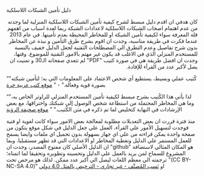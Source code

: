 دليل تأمين الشبكات اللاسلكية

<p dir="rtl">
كان هدفي ان اقدم دليل مبسط لشرح كيفية تأمين الشبكات اللاسلكية المنزلية لما وجدته من عدم اهتمام اصحاب الشبكات اللاسلكية لاعدادات الشبكة ربما لعدة اسباب من اهمهم قلة المعرفة سواء لكيفية تأمين الشبكة او للمخاطر المحيطة بعدم تأمينها.
في عام 2013 عندما فكرت في طريقة مناسبة، وجدت ان اقوم بشرح طرق التأمين و نبذة عن المخاطر بدون شرح تفاصيل وعدم التطرق الي المصطلحات التقنية لجعل الدليل خفيف بالنسبة للمستخدم المنزلي الذي في الاغلب قد يكون غير مهتم بالامور التقنية للموضوع. وقتها، وجدت ان افضل طريقة هي في صورة كتيب "PDF" لم تتعدي صفحاته الـ30 و تمنيت ان يصل لأكبر عدد من القرأء للإفادة.<br>

<q>"كُتيب عملي وبسيط، يستطيع أي شخص الاعتماد على المعلومات التي به؛ لتأمين شبكته بصورة قوية وفعالة." - </q>
<a href="http://librebooks.org/secure-wireless-networks-for-home-users/">موقع كتب عربية حرة</a><br>

<q>"لذا يأتي هذا الكُتيب بشرح مبسط لكيفية تأمين المستخدم المنزلي للراوتر الخاص به، وما هي المخاطر المحتملة من استطاعة شخص الوصول إلى شبكتك واختراقها، مع بعض الإرشادات في النهاية كتخليص لما تم ذكره في متن الكُتيب." </q>
<a href="https://goo.gl/Zd93L3">موقع صحيفة الرؤية</a><br>

منذ فترة قررت ان بعض التعديلات مطلوبة لمعالجة بعض الامور سواء كانت لغوية او فنية فوجدت لتسهيل الأمور علي القرأء، العمل علي جعل الدليل في شكل موقع يتكون من صفحة واحدة يمكن قراءته من علي اي جهاز بسهولة بدون تحميل اي ملفات وايضا يسمح للعمل المستمر علي الدليل وتغطية المخاطر او الاعدادات التي قد تظهر مستقبليا.
وبما ان الدليل الأصلي كان مفتوح المصدر، وجدت ان "github" هو المكان المثالي لاستضافة المشروع للسماح لمن يريد بالعمل علي الدليل وتحسينه وتطويره وتحقيقا لما اتمناه؛ ترجمته الي معظم اللغات ليصل الي أكبر عدد ممكن. لذلك هو مرخص تحت "(CC BY-NC-SA 4.0)" او <a href="https://creativecommons.org/licenses/by-nc-sa/4.0/deed.ar">نَسب المُصنَّف - غير تجاري - الترخيص بالمثل 4.0 دولي</a>
</p>
